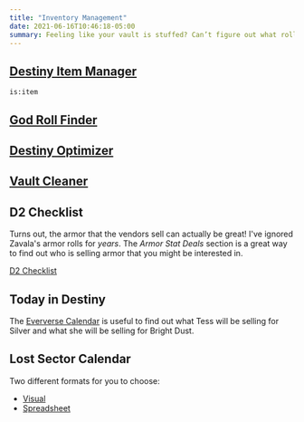 ```yaml
---
title: "Inventory Management"
date: 2021-06-16T10:46:18-05:00
summary: Feeling like your vault is stuffed? Can’t figure out what roll to keep?
---
```


## [Destiny Item Manager](https://app.destinyitemmanager/)

```
is:item
```

## [God Roll Finder](https://www.light.gg/god-roll/roll-appraiser/)

## [Destiny Optimizer](https://destinyoptimizer.com/)

## [Vault Cleaner](https://destinyrecipes.com/vault)


## D2 Checklist

Turns out, the armor that the vendors sell can actually be great! I've ignored Zavala's armor rolls for _years_.
The _Armor Stat Deals_ section is a great way to find out who is selling armor that you might be interested in.

[D2 Checklist](https://www.d2checklist.com/home)

## Today in Destiny

The [Eververse Calendar](https://www.todayindestiny.com/eververseCalendar) is
useful to find out what Tess will be selling for Silver and what she will be
selling for Bright Dust.

## Lost Sector Calendar

Two different formats for you to choose:

- [Visual](https://www.todayindestiny.com/ls_calendar)
- [Spreadsheet](https://docs.google.com/spreadsheets/d/1rWoyGWouGFismhk2BQzbeuV7PgoxzGRhxf2Kyi27kTo/edit#gid=0)
